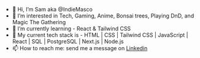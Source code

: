 - 👋 Hi, I’m Sam aka @IndieMasco
- 👀 I’m interested in Tech, Gaming, Anime, Bonsai trees, Playing DnD, and Magic The Gathering
- 🌱 I’m currently learning - React & Tailwind CSS
- 💾 My current tech stack is - HTML | CSS | Tailwind CSS | JavaScript | React | SQL | PostgreSQL | Next.js | Node.js
- 📫 How to reach me: send me a message on [Linkedin](www.linkedin.com/in/sam-p-j-clark)



  
<!--
**IndieMasco/IndieMasco** is a ✨ _special_ ✨ repository because its `README.md` (this file) appears on your GitHub profile.

Here are some ideas to get you started:

- 🔭 I’m currently working on ...
- 🌱 I’m currently learning ...
- 👯 I’m looking to collaborate on ...
- 🤔 I’m looking for help with ...
- 💬 Ask me about ...
- 📫 How to reach me: ...
- 😄 Pronouns: ...
- ⚡ Fun fact: ...
-->

